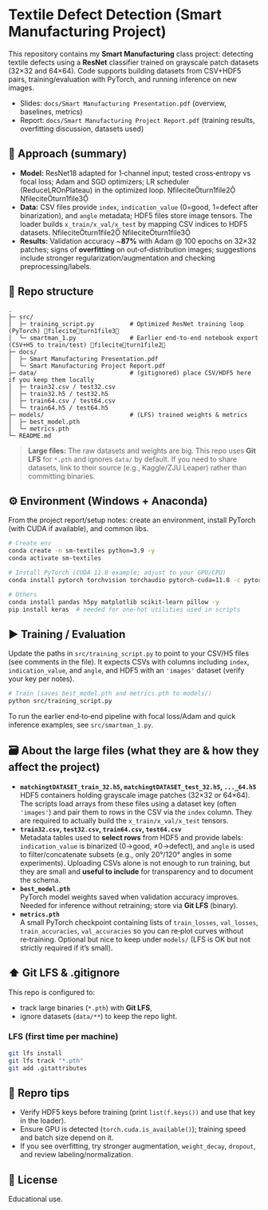 # Textile Defect Detection (Smart Manufacturing Project)

This repository contains my **Smart Manufacturing** class project: detecting textile defects using a **ResNet** classifier trained on grayscale patch datasets (32×32 and 64×64). Code supports building datasets from CSV+HDF5 pairs, training/evaluation with PyTorch, and running inference on new images.

- Slides: `docs/Smart Manufacturing Presentation.pdf` (overview, baselines, metrics)
- Report: `docs/Smart Manufacturing Project Report.pdf` (training results, overfitting discussion, datasets used) 

## 🧠 Approach (summary)
- **Model:** ResNet18 adapted for 1‑channel input; tested cross‑entropy vs focal loss; Adam and SGD optimizers; LR scheduler (ReduceLROnPlateau) in the optimized loop. fileciteturn1file2 fileciteturn1file3
- **Data:** CSV files provide `index`, `indication_value` (0=good, 1=defect after binarization), and `angle` metadata; HDF5 files store image tensors. The loader builds `x_train/x_val/x_test` by mapping CSV indices to HDF5 datasets. fileciteturn1file2 fileciteturn1file3
- **Results:** Validation accuracy ~**87%** with Adam @ 100 epochs on 32×32 patches; signs of **overfitting** on out‑of‑distribution images; suggestions include stronger regularization/augmentation and checking preprocessing/labels.

## 📂 Repo structure
```
.
├─ src/
│  ├─ training_script.py          # Optimized ResNet training loop (PyTorch) fileciteturn1file3
│  └─ smartman_1.py               # Earlier end‑to‑end notebook export (CSV+H5 to train/test) fileciteturn1file2
├─ docs/
│  ├─ Smart Manufacturing Presentation.pdf
│  └─ Smart Manufacturing Project Report.pdf
├─ data/                          # (gitignored) place CSV/HDF5 here if you keep them locally
│  ├─ train32.csv / test32.csv
│  ├─ train32.h5 / test32.h5
│  ├─ train64.csv / test64.csv
│  └─ train64.h5 / test64.h5
├─ models/                        # (LFS) trained weights & metrics
│  ├─ best_model.pth
│  └─ metrics.pth
└─ README.md
```

> **Large files:** The raw datasets and weights are big. This repo uses **Git LFS** for `*.pth` and ignores `data/` by default. If you need to share datasets, link to their source (e.g., Kaggle/ZJU Leaper) rather than committing binaries. 

## ⚙️ Environment (Windows + Anaconda)
From the project report/setup notes: create an environment, install PyTorch (with CUDA if available), and common libs. 

```bash
# Create env
conda create -n sm-textiles python=3.9 -y
conda activate sm-textiles

# Install PyTorch (CUDA 11.8 example; adjust to your GPU/CPU)
conda install pytorch torchvision torchaudio pytorch-cuda=11.8 -c pytorch -c nvidia

# Others
conda install pandas h5py matplotlib scikit-learn pillow -y
pip install keras  # needed for one-hot utilities used in scripts
```

## ▶️ Training / Evaluation
Update the paths in `src/training_script.py` to point to your CSV/H5 files (see comments in the file). It expects CSVs with columns including `index`, `indication_value`, and `angle`, and HDF5 with an `'images'` dataset (verify your key per notes). 

```bash
# Train (saves best_model.pth and metrics.pth to models/)
python src/training_script.py
```

To run the earlier end‑to‑end pipeline with focal loss/Adam and quick inference examples, see `src/smartman_1.py`. 

## 🗃️ About the large files (what they are & how they affect the project)
- **`matchingtDATASET_train_32.h5`, `matchingtDATASET_test_32.h5`, `..._64.h5`**  
  HDF5 containers holding grayscale image patches (32×32 or 64×64). The scripts load arrays from these files using a dataset key (often `'images'`) and pair them to rows in the CSV via the `index` column. They are required to actually build the `x_train/x_val/x_test` tensors. 
- **`train32.csv`, `test32.csv`, `train64.csv`, `test64.csv`**  
  Metadata tables used to **select rows** from HDF5 and provide labels: `indication_value` is binarized (0→good, ≠0→defect), and `angle` is used to filter/concatenate subsets (e.g., only 20°/120° angles in some experiments). Uploading CSVs alone is not enough to run training, but they are small and **useful to include** for transparency and to document the schema. 
- **`best_model.pth`**  
  PyTorch model weights saved when validation accuracy improves. Needed for inference without retraining; store via **Git LFS** (binary). 
- **`metrics.pth`**  
  A small PyTorch checkpoint containing lists of `train_losses`, `val_losses`, `train_accuracies`, `val_accuracies` so you can re‑plot curves without re‑training. Optional but nice to keep under `models/` (LFS is OK but not strictly required if it’s small). 

## ⬆️ Git LFS & .gitignore
This repo is configured to:
- track large binaries (`*.pth`) with **Git LFS**,
- ignore datasets (`data/**`) to keep the repo light.

### LFS (first time per machine)
```bash
git lfs install
git lfs track "*.pth"
git add .gitattributes
```

## 📌 Repro tips
- Verify HDF5 keys before training (print `list(f.keys())` and use that key in the loader).
- Ensure GPU is detected (`torch.cuda.is_available()`); training speed and batch size depend on it. 
- If you see overfitting, try stronger augmentation, `weight_decay`, `dropout`, and review labeling/normalization. 

## 📄 License
Educational use.
